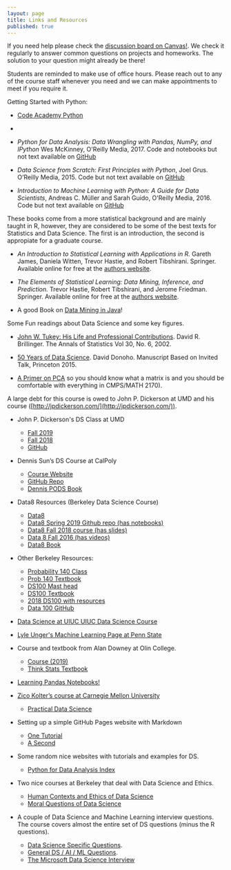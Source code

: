 ```yaml
---
layout: page
title: Links and Resources
published: true
---
```


If you need help please check the [discussion board on Canvas!](https://tulane.instructure.com/courses/2206549/discussion_topics). We check it regularly to answer common questions on projects and homeworks.  The solution to your question might already be there!

Students are reminded to make use of office hours.  Please reach out to any of the course staff whenever you need and we can make appointments to meet if you require it.

Getting Started with Python:
* [Code Academy Python](https://www.codecademy.com/learn/learn-python-3)
* 

* *Python for Data Analysis: Data Wrangling with Pandas, NumPy, and IPython* Wes McKinney, O'Reilly Media, 2017. Code and notebooks but not text available on [GitHub](https://github.com/wesm/pydata-book)
* *Data Science from Scratch: First Principles with Python*, Joel Grus. O’Reilly Media, 2015. Code but not text available on [GitHub](https://github.com/joelgrus/data-science-from-scratch)
* *Introduction to Machine Learning with Python: A Guide for Data Scientists*, Andreas C. Müller and Sarah Guido, O'Reilly Media, 2016.  Code but not text available on [GitHub](https://github.com/amueller/introduction_to_ml_with_python)

These books come from a more statistical background and are mainly taught in R, however, they are considered to be some of the best texts for Statistics and Data Science.  The first is an introduction, the second is appropiate for a graduate course.
* *An Introduction to Statistical Learning with Applications in R.* Gareth James, Daniela Witten, Trevor Hastie, and Robert Tibshirani. Springer.  Available online for free at the [authors website](http://faculty.marshall.usc.edu/gareth-james/ISL/).
* *The Elements of Statistical Learning: Data Mining, Inference, and Prediction.* Trevor Hastie, Robert Tibshirani, and Jerome Friedman. Springer.  Available online for free at the [authors website](https://web.stanford.edu/~hastie/ElemStatLearn/).

* A good Book on [Data Mining in Java](https://www.cs.waikato.ac.nz/ml/weka/book.html)!

Some Fun readings about Data Science and some key figures.
* [John W. Tukey: His Life and Professional Contributions](https://cmsc320.github.io/files/tukey.pdf).  David R. Brillinger.  The Annals of Statistics Vol 30, No. 6, 2002.
* [50 Years of Data Science](https://courses.csail.mit.edu/18.337/2015/docs/50YearsDataScience.pdf). David Donoho.  Manuscript Based on Invited Talk, Princeton 2015.

* [A Primer on PCA](https://www.cs.princeton.edu/picasso/mats/PCA-Tutorial-Intuition_jp.pdf) so you should know what a matrix is and you should be comfortable with everything in CMPS/MATH 2170).

A large debt for this course is owed to John P. Dickerson at UMD and his course ([http://jpdickerson.com/](http://jpdickerson.com/)).

* John P. Dickerson's DS Class at UMD 
  * [Fall 2019](https://cmsc320.github.io/) 
  * [Fall 2018](http://www.cs.umd.edu/class/fall2018/cmsc320/) 
  * [GitHub](https://github.com/cmsc320)

* Dennis Sun’s DS Course at CalPoly 
  * [Course Website](http://users.csc.calpoly.edu/~dsun09/data301/lectures.html)
  * [GitHub Repo](https://github.com/dlsun/Data301Winter2019)
  * [Dennis PODS Book](https://github.com/dlsun/pods)

* Data8 Resources (Berkeley Data Science Course)
  * [Data8](http://data8.org/) 
  * [Data8 Spring 2019 Github repo (has notebooks)](https://github.com/data-8/materials-sp19)
  * [Data8 Fall 2018 course (has slides)](http://data8.org/fa18/)
  * [Data 8 Fall 2016 (has videos)](http://data8.org/fa16/)
  * [Data8 Book](https://www.inferentialthinking.com/chapters/intro)

* Other Berkeley Resources:
  * [Probability 140 Class](http://prob140.org/)
  * [Prob 140 Textbook](http://prob140.org/textbook/chapters/README)
  * [DS100 Mast head](http://www.ds100.org/)
  * [DS100 Textbook](https://www.textbook.ds100.org/)
  * [2018 DS100 with resources](http://www.ds100.org/sp18/syllabus)
  * [Data 100 GitHub](https://github.com/DS-100)

* [Data Science at UIUC UIUC Data Science Course](https://github.com/Yiming-Gao/UIUC-Spring-2017/tree/master/INFO-490)

* [Lyle Unger's Machine Learning Page at Penn State](https://alliance.seas.upenn.edu/~cis520/dynamic/2020/wiki/index.php?n=Main.HomePage)

* Course and textbook from Alan Downey at Olin College.
  * [Course (2019)](https://sites.google.com/site/olinds19/)
  * [Think Stats Textbook](https://greenteapress.com/wp/think-stats-2e/)

* [Learning Pandas Notebooks!](https://github.com/tdpetrou/Learn-Pandas)

* [Zico Kolter’s course at Carnegie Mellon University](http://zicokolter.com/courses/)
  * [Practical Data Science](http://www.datasciencecourse.org/)

* Setting up a simple GitHub Pages website with Markdown
  * [One Tutorial](https://nicolas-van.github.io/easy-markdown-to-github-pages/)
  * [A Second](https://github.com/kbroman/simple_site)

* Some random nice websites with tutorials and examples for DS.
  * [Python for Data Analysis Index](http://hamelg.blogspot.com/2015/12/python-for-data-analysis-index.html)

* Two nice courses at Berkeley that deal with Data Science and Ethics.
  * [Human Contexts and Ethics of Data Science](https://hce-sts.org/)
  * [Moral Questions of Data Science](https://bcourses.berkeley.edu/courses/1477033)

* A couple of Data Science and Machine Learning interview questions.  The course covers almost the entire set of DS questions (minus the R questions).
  * [Data Science Specific Questions](https://www.springboard.com/blog/data-science-interview-questions/).
  * [General DS / AI / ML Questions](https://www.springboard.com/blog/machine-learning-interview-questions/).
  * [The Microsoft Data Science Interview](https://towardsdatascience.com/the-microsoft-data-scientist-interview-e511d6947652)
